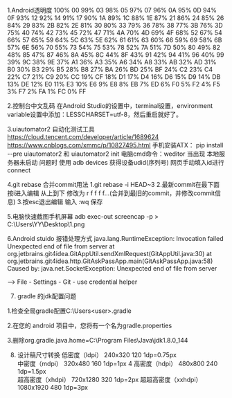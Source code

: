 1.Android透明度
    100%	00
    99%	03
    98%	05
    97%	07
    96%	0A
    95%	0D
    94%	0F
    93%	12
    92%	14
    91%	17
    90%	1A
    89%	1C
    88%	1E
    87%	21
    86%	24
    85%	26
    84%	29
    83%	2B
    82%	2E
    81%	30
    80%	33
    79%	36
    78%	38
    77%	3B
    76%	3D
    75%	40
    74%	42
    73%	45
    72%	47
    71%	4A
    70%	4D
    69%	4F
    68%	52
    67%	54
    66%	57
    65%	59
    64%	5C
    63%	5E
    62%	61
    61%	63
    60%	66
    59%	69
    58%	6B
    57%	6E
    56%	70
    55%	73
    54%	75
    53%	78
    52%	7A
    51%	7D
    50%	80
    49%	82
    48%	85
    47%	87
    46%	8A
    45%	8C
    44%	8F
    43%	91
    42%	94
    41%	96
    40%	99
    39%	9C
    38%	9E
    37%	A1
    36%	A3
    35%	A6
    34%	A8
    33%	AB
    32%	AD
    31%	B0
    30%	B3
    29%	B5
    28%	B8
    27%	BA
    26%	BD
    25%	BF
    24%	C2
    23%	C4
    22%	C7
    21%	C9
    20%	CC
    19%	CF
    18%	D1
    17%	D4
    16%	D6
    15%	D9
    14%	DB
    13%	DE
    12%	E0
    11%	E3
    10%	E6
    9%	E8
    8%	EB
    7%	ED
    6%	F0
    5%	F2
    4%	F5
    3%	F7
    2%	FA
    1%	FC
    0%	FF
    
2.控制台中文乱码
在Android Studio的设置中，terminal设置，environment variable设置中添加：LESSCHARSET=utf-8，然后重启就好了。

3.uiautomator2 自动化测试工具 
https://cloud.tencent.com/developer/article/1689624
https://www.cnblogs.com/xmmc/p/10827495.html
手机安装ATX： pip install --pre uiautomator2  和  uiautomator2 init
电脑cmd命令：weditor
当出现 本地服务器未启动 问题时
使用 adb devices 获得设备udid(序列号) 网页手动填入id进行connect

4.git rebase 合并commit用法
  1.git rebase -i HEAD~3
  2.最新commit在最下面 按i进入编辑  从上到下 修改为 r f f f f...(合并到最旧的commit，并修改commit信息)
  3.按esc退出编辑 输入 :wq 保存
  
  
5.电脑快速截图手机屏幕
 adb exec-out screencap -p > C:\Users\YY\Desktop\1.png

6.Android stuido 报错处理方式
java.lang.RuntimeException: Invocation failed Unexpected end of file from server
at org.jetbrains.git4idea.GitAppUtil.sendXmlRequest(GitAppUtil.java:30)
at org.jetbrains.git4idea.http.GitAskPassApp.main(GitAskPassApp.java:58)
Caused by: java.net.SocketException: Unexpected end of file from server

--> File - Settings - Git - use credential helper

7. gradle 的jdk配置问题

1.检查全局gradle配置C:\Users\<user>\.gradle

2.在您的 android 项目中，您将有一个名为gradle.properties

3.删除org.gradle.java.home=C:\\Program Files\\Java\\jdk1.8.0_144


8. 设计稿尺寸转换
低密度（ldpi）	240x320	120	1dp=0.75px	
中密度（mdpi）	320x480	160	1dp=1px	4
高密度（hdpi）	480x800	240	1dp=1.5px	
超高密度（xhdpi）	720x1280	320	1dp=2px	
超超高密度（xxhdpi）	1080x1920	480	1dp=3px	                                                         

   
   